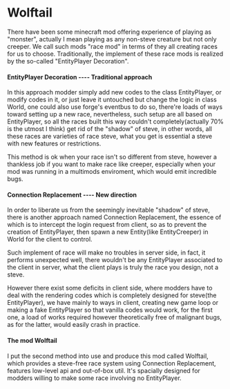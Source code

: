 # Wolftail
There have been some minecraft mod offering experience of playing as "monster",  actually I mean playing as any non-steve creature but not only creeper. We call such mods "race mod" in terms of they all creating races for us to choose. Traditionally, the implement of these race mods is realized by the so-called "EntityPlayer Decoration".

#### EntityPlayer Decoration ---- Traditional approach
In this approach modder simply add new codes to the class EntityPlayer, or modify codes in it, or just leave it untouched but change the logic in class World, one could also use forge's eventbus to do so, there're loads of ways toward setting up a new race, nevertheless, such setup are all based on EntityPlayer, so all the races built this way couldn't completely(actually 70% is the utmost I think) get rid of the "shadow" of steve, in other words, all these races are varieties of race steve, what you get is essential a steve with new features or restrictions.

This method is ok when your race isn't so different from steve, however a thankless job if you want to make race like creeper, especially when your mod was running in a multimods enviroment, which would emit incredible bugs.

#### Connection Replacement ---- New direction
In order to liberate us from the seemingly inevitable "shadow" of steve, there is another approach named Connection Replacement, the essence of which is to intercept the login request from client, so as to prevent the creation of EntityPlayer, then spawn a new Entity(like EntityCreeper) in World for the client to control.

Such implement of race will make no troubles in server side, in fact, it performs unexpected well, there wouldn't be any EntityPlayer associated to the client in server, what the client plays is truly the race you design, not a steve.

However there exist some deficits in client side, where modders have to deal with the rendering codes which is completely designed for steve(the EntityPlayer), we have mainly to ways in client, creating new game loop or making a fake EntityPlayer so that vanilla codes would work, for the first one, a load of works required however theoretically free of malignant bugs, as for the latter, would easily crash in practice.

#### The mod Wolftail
I put the second method into use and produce this mod called Wolftail, which provides a steve-free race system using Connection Replacement, features low-level api and out-of-box util. It's spacially designed for modders willing to make some race involving no EntityPlayer.

